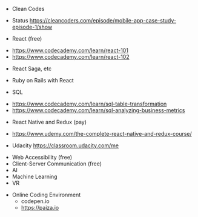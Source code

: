 * Clean Codes 
- Status https://cleancoders.com/episode/mobile-app-case-study-episode-1/show

* React (free)
- https://www.codecademy.com/learn/react-101
- https://www.codecademy.com/learn/react-102

* React Saga, etc
* Ruby on Rails with React

* SQL
- https://www.codecademy.com/learn/sql-table-transformation
- https://www.codecademy.com/learn/sql-analyzing-business-metrics

* React Native and Redux (pay)
- https://www.udemy.com/the-complete-react-native-and-redux-course/

* Udacity https://classroom.udacity.com/me
- Web Accessibility (free)
- Client-Server Communication (free)
- AI 
- Machine Learning
- VR

* Online Coding Environment
    * codepen.io
    * https://paiza.io
